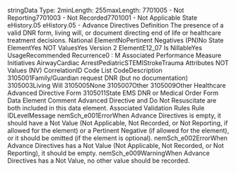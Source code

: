 

stringData Type: 2minLength: 255maxLength: 
7701005 - Not Reporting7701003 - Not Recorded7701001 - Not Applicable
State
eHistory.05
eHistory.05 - Advance Directives
Definition
The presence of a valid DNR form, living will, or document directing end of life or healthcare treatment
decisions.
National ElementNoPertinent Negatives (PN)No
State ElementYes
NOT ValuesYes
Version 2 ElementE12_07
Is NillableYes
UsageRecommended
Recurrence0 : M
Associated Performance Measure Initiatives
AirwayCardiac ArrestPediatricSTEMIStrokeTrauma
Attributes
NOT Values (NV)
CorrelationID
Code List
CodeDescription
3105001Family/Guardian request DNR (but no documentation)
3105003Living Will
3105005None
3105007Other
3105009Other Healthcare Advanced Directive Form
3105011State EMS DNR or Medical Order Form
Data Element Comment
Advanced Directive and Do Not Resuscitate are both included in this data element.
Associated Validation Rules
Rule IDLevelMessage
nemSch_e001ErrorWhen Advance Directives is empty, it should have a Not Value (Not Applicable, Not Recorded,
or Not Reporting, if allowed for the element) or a Pertinent Negative (if allowed for the element),
or it should be omitted (if the element is optional).
nemSch_e002ErrorWhen Advance Directives has a Not Value (Not Applicable, Not Recorded, or Not Reporting), it
should be empty.
nemSch_e009WarningWhen Advance Directives has a Not Value, no other value should be recorded.